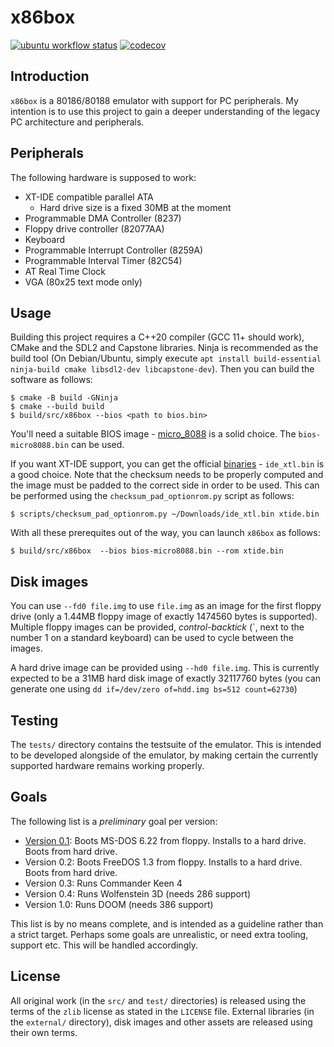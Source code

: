 # x86box

[![ubuntu workflow status](https://github.com/zhmu/x86box/actions/workflows/ubuntu.yml/badge.svg)](https://github.com/zhmu/x86box/actions?query=workflow%3Aubuntu) [![codecov](https://codecov.io/gh/zhmu/x86box/branch/main/graph/badge.svg?token=X5CI98JBBM)](https://codecov.io/gh/zhmu/x86box)

## Introduction

`x86box` is a 80186/80188 emulator with support for PC peripherals. My intention is to use this project to gain a deeper understanding of the legacy PC architecture and peripherals.

## Peripherals

The following hardware is supposed to work:

- XT-IDE compatible parallel ATA
  - Hard drive size is a fixed 30MB at the moment
- Programmable DMA Controller (8237)
- Floppy drive controller (82077AA)
- Keyboard
- Programmable Interrupt Controller (8259A)
- Programmable Interval Timer (82C54)
- AT Real Time Clock
- VGA (80x25 text mode only)

## Usage

Building this project requires a C++20 compiler (GCC 11+ should work), CMake and the SDL2 and Capstone libraries. Ninja is recommended as the build tool (On Debian/Ubuntu, simply execute ``apt install build-essential ninja-build cmake libsdl2-dev libcapstone-dev``). Then you can build the software as follows:

```
$ cmake -B build -GNinja
$ cmake --build build
$ build/src/x86box --bios <path to bios.bin>
```

You'll need a suitable BIOS image - [micro_8088](https://github.com/skiselev/8088_bios) is a solid choice. The ``bios-micro8088.bin`` can be used.

If you want XT-IDE support, you can get the official [binaries](https://www.xtideuniversalbios.org/binaries/) - ``ide_xtl.bin`` is a good choice. Note that the checksum needs to be properly computed and the image must be padded to the correct side in order to be used. This can be performed using the ``checksum_pad_optionrom.py`` script as follows:

```
$ scripts/checksum_pad_optionrom.py ~/Downloads/ide_xtl.bin xtide.bin
```

With all these prerequites out of the way, you can launch ``x86box`` as follows:

``
$ build/src/x86box  --bios bios-micro8088.bin --rom xtide.bin
``

## Disk images

You can use ``--fd0 file.img`` to use ``file.img`` as an image for the first floppy drive (only a 1.44MB floppy image of exactly 1474560 bytes is supported). Multiple floppy images can be provided, _control-backtick_ (`, next to the number 1 on a standard keyboard) can be used to cycle between the images.

A hard drive image can be provided using ``--hd0 file.img``. This is currently expected to be a 31MB hard disk image of exactly 32117760 bytes (you can generate one using ``dd if=/dev/zero of=hdd.img bs=512 count=62730``)

## Testing

The `tests/` directory contains the testsuite of the emulator. This is intended to be developed alongside of the emulator, by making certain the currently supported hardware remains working properly.

## Goals

The following list is a _preliminary_ goal per version:

- [Version 0.1](https://github.com/zhmu/x86box/releases/tag/release%2F0.1): Boots MS-DOS 6.22 from floppy. Installs to a hard drive. Boots from hard drive.
- Version 0.2: Boots FreeDOS 1.3 from floppy. Installs to a hard drive. Boots from hard drive.
- Version 0.3: Runs Commander Keen 4
- Version 0.4: Runs Wolfenstein 3D (needs 286 support)
- Version 1.0: Runs DOOM (needs 386 support)

This list is by no means complete, and is intended as a guideline rather than a strict target. Perhaps some goals are unrealistic, or need extra tooling, support etc. This will be handled accordingly.

## License

All original work (in the `src/` and `test/` directories) is released using the terms of the `zlib` license as stated in the `LICENSE` file. External libraries (in the `external/` directory), disk images and other assets are released using their own terms.